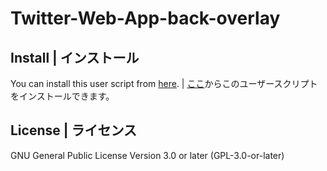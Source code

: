 # Twitter-Web-App-back-overlay

## Install | インストール
You can install this user script from [here](https://github.com/nnn1590/Twitter-Web-App-back-overlay/raw/master/twitter-web-app-back-overlay.user.js). | [ここ](https://github.com/nnn1590/Twitter-Web-App-back-overlay/raw/master/twitter-web-app-back-overlay.user.js)からこのユーザースクリプトをインストールできます。

## License | ライセンス
GNU General Public License Version 3.0 or later (GPL-3.0-or-later)
